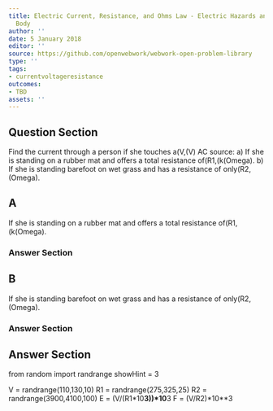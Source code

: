 ```yaml
---
title: Electric Current, Resistance, and Ohms Law - Electric Hazards and the Human
  Body
author: ''
date: 5 January 2018
editor: ''
source: https://github.com/openwebwork/webwork-open-problem-library
type: ''
tags:
- currentvoltageresistance
outcomes:
- TBD
assets: ''
---
```


## Question Section 

Find the current through a person if she touches a(V,(V) AC source:
a) If she is standing on a rubber mat and offers a total resistance of(R1,(k(Omega).
b) If she is standing barefoot on wet grass and has a resistance of only(R2,(Omega).

## A
If she is standing on a rubber mat and offers a total resistance of(R1,(k(Omega).
### Answer Section
## B
If she is standing barefoot on wet grass and has a resistance of only(R2,(Omega).
### Answer Section


## Answer Section

from random import randrange
showHint = 3

V = randrange(110,130,10)
R1 = randrange(275,325,25)
R2 = randrange(3900,4100,100)
E = (V/(R1*10**3))*10**3
F = (V/R2)*10**3